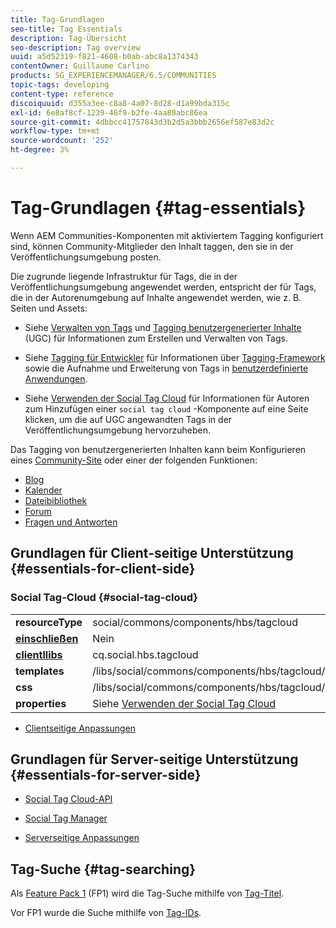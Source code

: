 ```yaml
---
title: Tag-Grundlagen
seo-title: Tag Essentials
description: Tag-Übersicht
seo-description: Tag overview
uuid: a5d52319-f821-4608-b0ab-abc8a1374343
contentOwner: Guillaume Carlino
products: SG_EXPERIENCEMANAGER/6.5/COMMUNITIES
topic-tags: developing
content-type: reference
discoiquuid: d355a3ee-c8a8-4a07-8d28-d1a99bda315c
exl-id: 6e8af8cf-1239-46f9-b2fe-4aa80abc86ea
source-git-commit: 4dbbcc41757843d3b2d5a3bbb2656ef587e83d2c
workflow-type: tm+mt
source-wordcount: '252'
ht-degree: 3%

---
```


# Tag-Grundlagen {#tag-essentials}

Wenn AEM Communities-Komponenten mit aktiviertem Tagging konfiguriert sind, können Community-Mitglieder den Inhalt taggen, den sie in der Veröffentlichungsumgebung posten.

Die zugrunde liegende Infrastruktur für Tags, die in der Veröffentlichungsumgebung angewendet werden, entspricht der für Tags, die in der Autorenumgebung auf Inhalte angewendet werden, wie z. B. Seiten und Assets:

* Siehe [Verwalten von Tags](../../help/sites-administering/tags.md) und [Tagging benutzergenerierter Inhalte](tag-ugc.md) (UGC) für Informationen zum Erstellen und Verwalten von Tags.

* Siehe [Tagging für Entwickler](../../help/sites-developing/tags.md) für Informationen über [Tagging-Framework](../../help/sites-developing/framework.md) sowie die Aufnahme und Erweiterung von Tags in [benutzerdefinierte Anwendungen](../../help/sites-developing/building.md).

* Siehe [Verwenden der Social Tag Cloud](tagcloud.md) für Informationen für Autoren zum Hinzufügen einer `social tag cloud` -Komponente auf eine Seite klicken, um die auf UGC angewandten Tags in der Veröffentlichungsumgebung hervorzuheben.

Das Tagging von benutzergenerierten Inhalten kann beim Konfigurieren eines [Community-Site](sites-console.md#tagging) oder einer der folgenden Funktionen:

* [Blog](blog-feature.md)
* [Kalender](calendar.md)
* [Dateibibliothek](file-library.md)
* [Forum](forum.md)
* [Fragen und Antworten](working-with-qna.md)

## Grundlagen für Client-seitige Unterstützung {#essentials-for-client-side}

### Social Tag-Cloud {#social-tag-cloud}

<table>
 <tbody>
  <tr>
   <td> <strong>resourceType</strong></td>
   <td>social/commons/components/hbs/tagcloud</td>
  </tr>
  <tr>
   <td> <a href="scf.md#add-or-include-a-communities-component"><strong>einschließen</strong></a></td>
   <td>Nein</td>
  </tr>
  <tr>
   <td> <a href="clientlibs.md"><strong>clientllibs</strong></a></td>
   <td>cq.social.hbs.tagcloud</td>
  </tr>
  <tr>
   <td> <strong>templates</strong></td>
   <td> /libs/social/commons/components/hbs/tagcloud/tagcloud.hbs<br /> </td>
  </tr>
  <tr>
   <td> <strong>css</strong></td>
   <td> /libs/social/commons/components/hbs/tagcloud/clientlibs/tagcloud.css</td>
  </tr>
  <tr>
   <td><strong>properties</strong></td>
   <td>Siehe <a href="tagcloud.md">Verwenden der Social Tag Cloud</a></td>
  </tr>
 </tbody>
</table>

* [Clientseitige Anpassungen](client-customize.md)

## Grundlagen für Server-seitige Unterstützung {#essentials-for-server-side}

* [Social Tag Cloud-API](https://helpx.adobe.com/experience-manager/6-5/sites/developing/using/reference-materials/javadoc/com/adobe/cq/social/commons/tagcloud/api/package-summary.html)

* [Social Tag Manager](https://helpx.adobe.com/experience-manager/6-5/sites/developing/using/reference-materials/javadoc/com/adobe/cq/social/commons/tagging/package-summary.html)

* [Serverseitige Anpassungen](server-customize.md)

## Tag-Suche {#tag-searching}

Als [Feature Pack 1](deploy-communities.md#latestfeaturepack) (FP1) wird die Tag-Suche mithilfe von [Tag-Titel](../../help/sites-developing/framework.md#tag-characteristics).

Vor FP1 wurde die Suche mithilfe von [Tag-IDs](../../help/sites-developing/framework.md#tagid).

